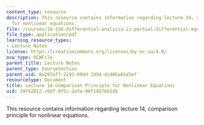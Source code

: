 ```yaml
---
content_type: resource
description: This resource contains information regarding lecture 14, comparison principle
  for nonlinear equations.
file: /courses/18-156-differential-analysis-ii-partial-differential-equations-and-fourier-analysis-spring-2016/39f42812c6df9f5c2efa08f14576b1db_MIT18_156S16_lec14.pdf
file_type: application/pdf
learning_resource_types:
- Lecture Notes
license: https://creativecommons.org/licenses/by-nc-sa/4.0/
ocw_type: OCWFile
parent_title: Lecture Notes
parent_type: CourseSection
parent_uid: 0a287af7-2191-694d-1d94-dcd0ba01e5ef
resourcetype: Document
title: Lecture 14 Comparison Principle for Nonlinear Equations
uid: 39f42812-c6df-9f5c-2efa-08f14576b1db
---
```

This resource contains information regarding lecture 14, comparison principle for nonlinear equations.